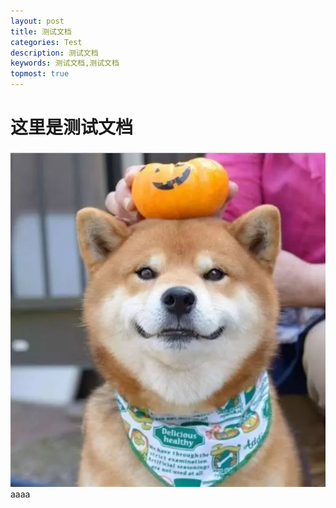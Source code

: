 ```yaml
---
layout: post
title: 测试文档
categories: Test
description: 测试文档
keywords: 测试文档,测试文档
topmost: true
---
```


# 这里是测试文档

![picture](/assets/img/picture.png)aaaa

